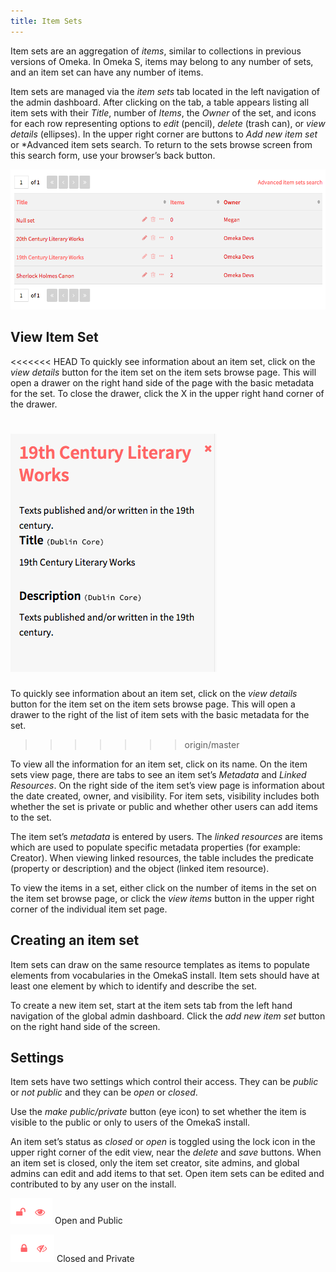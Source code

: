 ```yaml
---
title: Item Sets
---
```


Item sets are an aggregation of *items*, similar to collections in previous versions of Omeka. In Omeka S, items may belong to any number of sets, and an item set can have any number of items.

Item sets are managed via the *item sets* tab located in the left navigation of the admin dashboard. After clicking on the tab, a table appears listing all item sets with their *Title*, number of *Items*, the *Owner* of the set, and icons for each row representing options to *edit* (pencil), *delete* (trash can), or *view details* (ellipses). In the upper right corner are buttons to *Add new item set* or *Advanced item sets search. To return to the sets browse screen from this search form, use your browser’s back button.

![Browse item sets view with four item sets.](../content/contentfiles/itemsetsBrowse.png)

## View Item Set
<<<<<<< HEAD
To quickly see information about an item set, click on the *view details* button for the item set on the item sets browse page. This will open a drawer on the right hand side of the page with the basic metadata for the set. To close the drawer, click the X in the upper right hand corner of the drawer.

![Drawer view of an item, with description and title](../content/contentfiles/itemsetsDrawer.png)
=======
To quickly see information about an item set, click on the *view details* button for the item set on the item sets browse page. This will open a drawer to the right of the list of item sets with the basic metadata for the set.
>>>>>>> origin/master

To view all the information for an item set, click on its name. On the item sets view page, there are tabs to see an item set’s *Metadata* and *Linked Resources*. On the right side of the item set’s view page is information about the date created, owner, and visibility. For item sets, visibility includes both whether the set is private or public and whether other users can add items to the set. 

The item set’s *metadata* is entered by users. The *linked resources* are items which are used to populate specific metadata properties (for example: Creator). When viewing linked resources, the table includes the predicate (property or description) and the object (linked item resource).

To view the items in a set, either click on the number of items in the set on the item set browse page, or click the *view items* button in the upper right corner of the individual item set page.

## Creating an item set
Item sets can draw on the same resource templates as items to populate elements from vocabularies in the OmekaS install. Item sets should have at least one element by which to identify and describe the set. 

To create a new item set, start at the item sets tab from the left hand navigation of the global admin dashboard. Click the *add new item set* button on the right hand side of the screen.

## Settings
Item sets have two settings which control their access. They can be *public* or *not public* and they can be *open* or *closed*.

Use the *make public/private* button (eye icon) to set whether the item is visible to the public or only to users of the OmekaS install. 

An item set’s status as *closed* or *open* is toggled using the lock icon in the upper right corner of the edit view, near the *delete* and *save* buttons. When an item set is closed, only the item set creator, site admins, and global admins can edit and add items to that set. Open item sets can be edited and contributed to by any user on the install.

![a set which is open and public, with an open padlock icon and an icon of an open eye](../content/contentfiles/setOpenPublic.png) Open and Public 

![a set which is closed and private, with a closed padlock icon and  an icon of an eye with a slash through it](../content/contentfiles/setClosedPrivate.png)  Closed and Private
